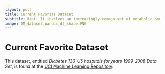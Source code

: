 ```yaml
---
layout: post
title: Current Favorite Dataset
subtitle: Hint: It involves an increasingly-common set of metabolic syndromes
image: DM_dataset_pandas_df_shape.PNG
---
```


# Current Favorite Dataset
This dataset, entitled *Diabetes 130-US hospitals for years 1999-2008 Data Set*, is found at the [UCI Machine Learning Repository](https://archive.ics.uci.edu/ml/datasets/diabetes+130-us+hospitals+for+years+1999-2008).
